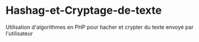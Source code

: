 # Hashag-et-Cryptage-de-texte
Utilisation d'algorithmes en PHP pour hacher et crypter du texte envoyé par l'utilisateur
